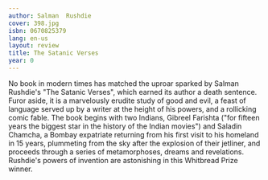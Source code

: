 ```yaml
---
author: Salman  Rushdie
cover: 398.jpg
isbn: 0670825379
lang: en-us
layout: review
title: The Satanic Verses
year: 0
---
```


No book in modern times has matched the uproar sparked by Salman Rushdie's "The Satanic Verses", which earned its author a death sentence. Furor aside, it is a marvelously erudite study of good and evil, a feast of language served up by a writer at the height of his powers, and a rollicking comic fable. The book begins with two Indians, Gibreel Farishta ("for fifteen years the biggest star in the history of the Indian movies") and Saladin Chamcha, a Bombay expatriate returning from his first visit to his homeland in 15 years, plummeting from the sky after the explosion of their jetliner, and proceeds through a series of metamorphoses, dreams and revelations. Rushdie's powers of invention are astonishing in this Whitbread Prize winner.
